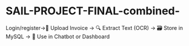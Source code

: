 # SAIL-PROJECT-FINAL-combined-
Login/register→📄 Upload Invoice → 🔍 Extract Text (OCR) → 🗃️ Store in MySQL → 🤖 Use in Chatbot or Dashboard
